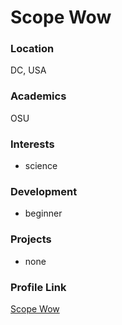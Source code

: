 # Scope Wow

### Location

DC, USA

### Academics

OSU

### Interests

- science

### Development

- beginner

### Projects

- none

### Profile Link

[Scope Wow](https://github.com/scope2018)
